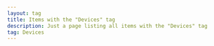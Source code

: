 ```yaml
---
layout: tag
title: Items with the "Devices" tag
description: Just a page listing all items with the "Devices" tag
tag: Devices
---
```

